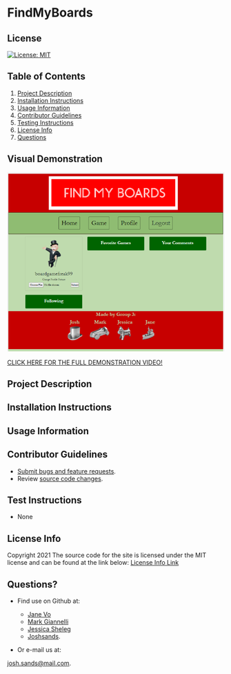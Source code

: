 # FindMyBoards

## License

[![License: MIT](https://img.shields.io/badge/License-MIT-yellow.svg)](https://opensource.org/licenses/MIT)

## Table of Contents

1. [Project Description](#project-description)
2. [Installation Instructions](#installation-instructions)
3. [Usage Information](#usage-information)
4. [Contributor Guidelines](#contributor-guidelines)
5. [Testing Instructions](#testing-instructions)
6. [License Info](#license-info)
7. [Questions](#questions)

## Visual Demonstration

![FindMyBoards GIF/Snapshot](./assets/snapshot.png)

[CLICK HERE FOR THE FULL DEMONSTRATION VIDEO!](https:/)

## Project Description

<!-- add project description here -->

## Installation Instructions

<!-- add installation instructions here -->

## Usage Information

<!-- add usage info here -->

## Contributor Guidelines

* [Submit bugs and feature requests](https://github.com/janekv20/FindMyBoards/issues).
* Review [source code changes](https://github.com/janekv20/FindMyBoards/pulls).

## Test Instructions

* None

## License Info

Copyright 2021
The source code for the site is licensed under the MIT license and can be found at the link below:
[License Info Link](https://opensource.org/licenses/MIT)
      

## Questions?

* Find use on Github at:
    * [Jane Vo](https://github.com/janekv20)
    * [Mark Giannelli](https://github.com/mjgiannelli)
    * [Jessica Sheleg](https://github.com/JSheleg)
    * [Joshsands](http://github.com/Joshsands).

* Or e-mail us at:
<!-- add emails here -->
<!-- add emails here -->
<!-- add emails here -->
josh.sands@mail.com.
